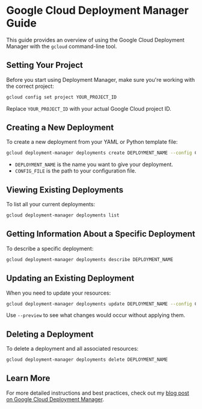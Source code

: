 # Google Cloud Deployment Manager Guide

This guide provides an overview of using the Google Cloud Deployment Manager with the `gcloud` command-line tool.

## Setting Your Project

Before you start using Deployment Manager, make sure you're working with the correct project:

```sh
gcloud config set project YOUR_PROJECT_ID
```

Replace `YOUR_PROJECT_ID` with your actual Google Cloud project ID.

## Creating a New Deployment

To create a new deployment from your YAML or Python template file:

```sh
gcloud deployment-manager deployments create DEPLOYMENT_NAME --config CONFIG_FILE
```

- `DEPLOYMENT_NAME` is the name you want to give your deployment.
- `CONFIG_FILE` is the path to your configuration file.

## Viewing Existing Deployments

To list all your current deployments:

```sh
gcloud deployment-manager deployments list
```

## Getting Information About a Specific Deployment

To describe a specific deployment:

```sh
gcloud deployment-manager deployments describe DEPLOYMENT_NAME
```

## Updating an Existing Deployment

When you need to update your resources:

```sh
gcloud deployment-manager deployments update DEPLOYMENT_NAME --config CONFIG_FILE
```

Use `--preview` to see what changes would occur without applying them.

## Deleting a Deployment

To delete a deployment and all associated resources:

```sh
gcloud deployment-manager deployments delete DEPLOYMENT_NAME
```

## Learn More

For more detailed instructions and best practices, check out my [blog post on Google Cloud Deployment Manager](https://dev.to/gdgcloudlahore_org).
